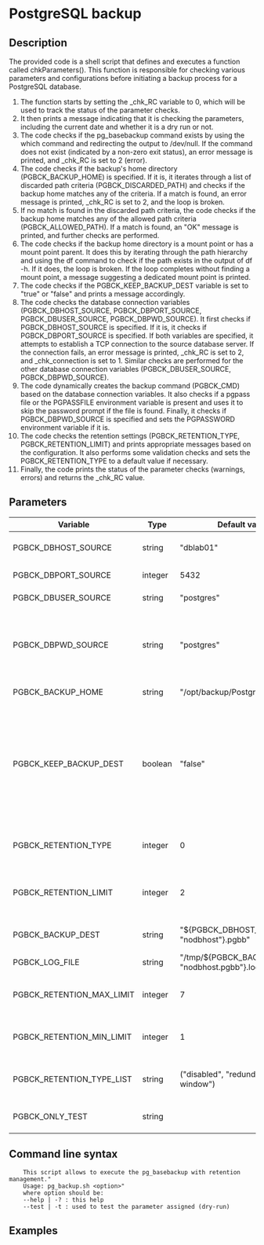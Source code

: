 # PostgreSQL backup

## Description

The provided code is a shell script that defines and executes a function called chkParameters(). This function is responsible for checking various parameters and configurations before initiating a backup process for a PostgreSQL database.

1. The function starts by setting the _chk_RC variable to 0, which will be used to track the status of the parameter checks.
2. It then prints a message indicating that it is checking the parameters, including the current date and whether it is a dry run or not.
3. The code checks if the pg_basebackup command exists by using the which command and redirecting the output to /dev/null. If the command does not exist (indicated by a non-zero exit status), an error message is printed, and _chk_RC is set to 2 (error).
4. The code checks if the backup's home directory (PGBCK_BACKUP_HOME) is specified. If it is, it iterates through a list of discarded path criteria (PGBCK_DISCARDED_PATH) and checks if the backup home matches any of the criteria. If a match is found, an error message is printed, _chk_RC is set to 2, and the loop is broken.
5. If no match is found in the discarded path criteria, the code checks if the backup home matches any of the allowed path criteria (PGBCK_ALLOWED_PATH). If a match is found, an "OK" message is printed, and further checks are performed.
6. The code checks if the backup home directory is a mount point or has a mount point parent. It does this by iterating through the path hierarchy and using the df command to check if the path exists in the output of df -h. If it does, the loop is broken. If the loop completes without finding a mount point, a message suggesting a dedicated mount point is printed.
7. The code checks if the PGBCK_KEEP_BACKUP_DEST variable is set to "true" or "false" and prints a message accordingly.
8. The code checks the database connection variables (PGBCK_DBHOST_SOURCE, PGBCK_DBPORT_SOURCE, PGBCK_DBUSER_SOURCE, PGBCK_DBPWD_SOURCE). It first checks if PGBCK_DBHOST_SOURCE is specified. If it is, it checks if PGBCK_DBPORT_SOURCE is specified. If both variables are specified, it attempts to establish a TCP connection to the source database server. If the connection fails, an error message is printed, _chk_RC is set to 2, and _chk_connection is set to 1. Similar checks are performed for the other database connection variables (PGBCK_DBUSER_SOURCE, PGBCK_DBPWD_SOURCE).
9. The code dynamically creates the backup command (PGBCK_CMD) based on the database connection variables. It also checks if a pgpass file or the PGPASSFILE environment variable is present and uses it to skip the password prompt if the file is found. Finally, it checks if PGBCK_DBPWD_SOURCE is specified and sets the PGPASSWORD environment variable if it is.
10. The code checks the retention settings (PGBCK_RETENTION_TYPE, PGBCK_RETENTION_LIMIT) and prints appropriate messages based on the configuration. It also performs some validation checks and sets the PGBCK_RETENTION_TYPE to a default value if necessary.
11. Finally, the code prints the status of the parameter checks (warnings, errors) and returns the _chk_RC value.

## Parameters

|Variable|Type|Default value|Description|
|--|--|--|--|
|PGBCK_DBHOST_SOURCE|string|"dblab01"|Hostname of the secondary node for the database connection|
|PGBCK_DBPORT_SOURCE|integer|5432|Port number for the database connection|
|PGBCK_DBUSER_SOURCE|string|"postgres"|Username for the database connection|
|PGBCK_DBPWD_SOURCE|string|"postgres"|Password for the database connection. If a pgpass file or the PGPASSFILE environment variable is declared, this variable will be ignored|
|PGBCK_BACKUP_HOME|string|"/opt/backup/PostgreSQL"|Root path of the backup(s) and log(s)|
|PGBCK_KEEP_BACKUP_DEST|boolean|"false"|If true, the script checks if the PGBCK_BACKUP_DEST exists. If it exists, the current backup (and log) will be renamed, and a new backup will be created. If false, the script will overwrite the backup destination and log, deleting them before|
|PGBCK_RETENTION_TYPE|integer|0|Selects the retention type. 0: disabled, 1: redundancy, 2: time-window|
|PGBCK_RETENTION_LIMIT|integer|2|Indicates the number of backups to retain for redundancy or the time window for retaining backups|
|PGBCK_BACKUP_DEST|string|"${PGBCK_DBHOST_SOURCE:-"nodbhost"}.pgbb"|Path that will contain the PostgreSQL backup(s)|
|PGBCK_LOG_FILE|string|"/tmp/${PGBCK_BACKUP_DEST:-"nodbhost.pgbb"}.log"|Path to the log file for the backup|
|PGBCK_RETENTION_MAX_LIMIT|integer|7|Maximum limit for redundancy, indicating the number of backups to retain|
|PGBCK_RETENTION_MIN_LIMIT|integer|1|Minimum limit for redundancy, indicating the number of backups to retain|
|PGBCK_RETENTION_TYPE_LIST|string|("disabled", "redundancy", "time-window")|Array listing the methods used for the retention check: disabled|
|PGBCK_ONLY_TEST|string||Controls whether the backup is executed or only tested|

## Command line syntax

```text
    This script allows to execute the pg_basebackup with retention management."
    Usage: pg_backup.sh <option>"
    where option should be:
    --help | -? : this help
    --test | -t : used to test the parameter assigned (dry-run)
```

## Examples

